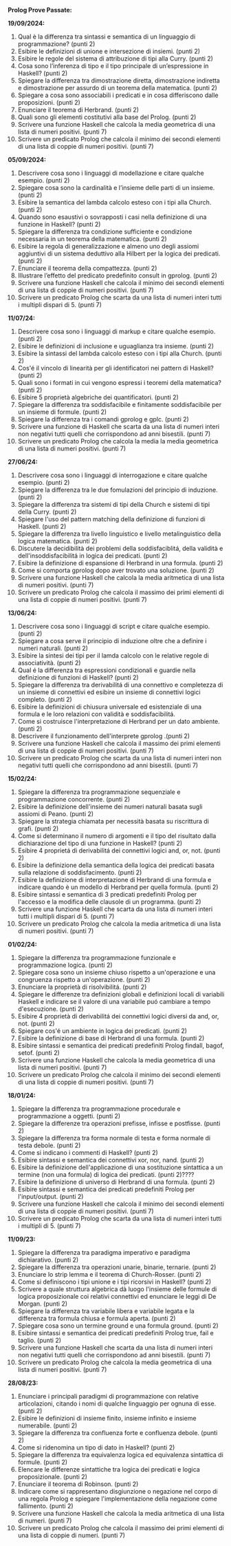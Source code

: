 **Prolog Prove Passate:**

**19/09/2024:**

1. Qual è la differenza tra sintassi e semantica di un linguaggio di programmazione? (punti 2\)  
2. Esibire le definizioni di unione e intersezione di insiemi. (punti 2\)  
3. Esibire le regole del sistema di attribuzione di tipi alla Curry. (punti 2\)  
4. Cosa sono l’inferenza di tipo e il tipo principale di un’espressione in Haskell? (punti 2\)  
5. Spiegare la differenza tra dimostrazione diretta, dimostrazione indiretta e dimostrazione per assurdo di un teorema della matematica. (punti 2\)  
6. Spiegare a cosa sono associabili i predicati e in cosa differiscono dalle proposizioni. (punti 2\)  
7. Enunciare il teorema di Herbrand. (punti 2\)  
8. Quali sono gli elementi costitutivi alla base del Prolog. (punti 2\)  
9. Scrivere una funzione Haskell che calcola la media geometrica di una lista di numeri positivi. (punti 7\)  
10. Scrivere un predicato Prolog che calcola il minimo dei secondi elementi di una lista di coppie di numeri positivi. (punti 7\)

**05/09/2024:**

1. Descrivere cosa sono i linguaggi di modellazione e citare qualche esempio. (punti 2\)  
2. Spiegare cosa sono la cardinalità e l’insieme delle parti di un insieme. (punti 2\)  
3. Esibire la semantica del lambda calcolo esteso con i tipi alla Church. (punti 2\)  
4. Quando sono esaustivi o sovrapposti i casi nella definizione di una funzione in Haskell? (punti 2\)  
5. Spiegare la differenza tra condizione sufficiente e condizione necessaria in un teorema della matematica. (punti 2\)  
6. Esibire la regola di generalizzazione e almeno uno degli assiomi aggiuntivi di un sistema deduttivo alla Hilbert per la logica dei predicati. (punti 2\)  
7. Enunciare il teorema della compattezza. (punti 2\)  
8. Illustrare l’effetto del predicato predefinito consult in gprolog. (punti 2\)  
9. Scrivere una funzione Haskell che calcola il minimo dei secondi elementi di una lista di coppie di numeri positivi. (punti 7\)  
10. Scrivere un predicato Prolog che scarta da una lista di numeri interi tutti i multipli dispari di 5\. (punti 7\)

**11/07/24:** 

1. Descrivere cosa sono i linguaggi di markup e citare qualche esempio. (punti 2\)  
2. Esibire le definizioni di inclusione e uguaglianza tra insieme. (punti 2\)  
3. Esibire la sintassi del lambda calcolo esteso con i tipi alla Church. (punti 2\)  
4. Cos'é il vincolo di linearità per gli identificatori nei pattern di Haskell? (punti 2\)  
5. Quali sono i formati in cui vengono espressi i teoremi della matematica? (punti 2\)  
6. Esibire 5 proprietà algebriche dei quantificatori. (punti 2\)  
7. Spiegare la differenza tra soddisfacibile e finitamente soddisfacibile per un insieme di formule. (punti 2\)  
8. Spiegare la differenza tra i comandi gprolog e gplc. (punti 2\)  
9. Scrivere una funzione di Haskell che scarta da una lista di numeri interi non negativi tutti quelli che corrispondono ad anni bisestili. (punti 7\)  
10. Scrivere un predicato Prolog che calcola la media la media geometrica di una lista di numeri positivi. (punti 7\)

**27/06/24:**

1. Descrivere cosa sono i linguaggi di interrogazione e citare qualche esempio. (punti 2\)  
2. Spiegare la differenza tra le due fomulazioni del principio di induzione. (punti 2\)  
3. Spiegare la differenza tra sistemi di tipi della Church e sistemi di tipi della Curry. (punti 2\)  
4. Spiegare l'uso del pattern matching della definizione di funzioni di Haskell. (punti 2\)  
5. Spiegare la differenza tra livello linguistico e livello metalinguistico della logica matematica. (punti 2\)  
6. Discutere la decidibilità dei problemi della soddisfaciblitá, della validità e dell'insoddisfacibilitá in logica dei predicati. (punti 2\)  
7. Esibire la definizione di espansione di Herbrand in una formula. (punti 2\)  
8. Come si comporta gprolog dopo aver trovato una soluzione. (punti 2\)  
9. Scrivere una funzione Haskell che calcola la media aritmetica di una lista di numeri positivi. (punti 7\)  
10. Scrivere un predicato Prolog che calcola il massimo dei primi elementi di una lista di coppie di numeri positivi. (punti 7\)

**13/06/24:**

1. Descrivere cosa sono i linguaggi di script e citare qualche esempio. (punti 2\)  
2. Spiegare a cosa serve il principio di induzione oltre che a definire i numeri naturali. (punti 2\)  
3. Esibire la sintesi dei tipi per il lamda calcolo con le relative regole di associatività. (punti 2\)  
4. Qual é la differenza tra espressioni condizionali e guardie nella definizione di funzioni di Haskell? (punti 2\)  
5. Spiegare la differenza tra derivabilitá di una connettivo e completezza di un insieme di connettivi ed esibire un insieme di connettivi logici completo. (punti 2\)  
6. Esibire la definizioni di chiusura universale ed esistenziale di una formula e le loro relazioni con validità e soddisfacibilitá.  
7. Come si costruisce l'interpretazione di Herbrand per un dato ambiente. (punti 2\)  
8. Descrivere il funzionamento dell'interprete gprolog .(punti 2\)  
9. Scrivere una funzione Haskell che calcola il massimo dei primi elementi di una lista di coppie di numeri positivi. (punti 7\)  
10. Scrivere un predicato Prolog che scarta da una lista di numeri interi non negativi tutti quelli che corrispondono ad anni bisestili. (punti 7\)

**15/02/24:**

1. Spiegare la differenza tra programmazione sequenziale e programmazione concorrente. (punti 2\)  
2. Esibire la definizione dell'insieme dei numeri naturali basata sugli assiomi di Peano. (punti 2\)  
3. Spiegare la strategia chiamata per necessità basata su riscrittura di grafi. (punti 2\)  
4. Come si determinano il numero di argomenti e il tipo del risultato dalla dichiarazione del tipo di una funzione in Haskell? (punti 2\)  
5. Esibire 4 proprietá di derivabilitá dei connettivi logici and, or, not. (punti 2\)  
6. Esibire la definizione della semantica della logica dei predicati basata sulla relazione di soddisfacimento. (punti 2\)  
7. Esibire la definizione di interpretazione di Herbrand di una formula e indicare quando è un modello di Herbrand per quella formula. (punti 2\)  
8. Esibire sintassi e semantica di 3 predicati predefiniti Prolog per l'accesso e la modifica delle clausole di un programma. (punti 2\)  
9. Scrivere una funzione Haskell che scarta da una lista di numeri interi tutti i multipli dispari di 5\. (punti 7\)  
10. Scrivere un predicato Prolog che calcola la media aritmetica di una lista di numeri positivi. (punti 7\)

**01/02/24:**

1. Spiegare la differenza tra programmazione funzionale e programmazione logica. (punti 2\)  
2. Spiegare cosa sono un insieme chiuso rispetto a un'operazione e una congruenza rispetto a un'operazione. (punti 2\)  
3. Enunciare la proprietà di risolvibilitá. (punti 2\)  
4. Spiegare le differenze tra definizioni globali e definizioni locali di variabili Haskell e indicare se il valore di una variabile puó cambiare a tempo d'esecuzione. (punti 2\)  
5. Esibire 4 proprietà di derivabilitá dei connettivi logici diversi da and, or, not. (punti 2\)  
6. Spiegare cos'é un ambiente in logica dei predicati. (punti 2\)  
7. Esibire la definizione di base di Herbrand di una formula. (punti 2\)  
8. Esibire sintassi e semantica dei predicati predefiniti Prolog findall, bagof, setof. (punti 2\)  
9. Scrivere una funzione Haskell che calcola la media geometrica di una lista di numeri positivi. (punti 7\)  
10. Scrivere un predicato Prolog che calcola il minimo dei secondi elementi di una lista di coppie di numeri positivi. (punti 7\)

**18/01/24:**

1. Spiegare la differenza tra programmazione procedurale e programmazione a oggetti. (punti 2\)  
2. Spiegare la differenze tra operazioni prefisse, infisse e postfisse. (punti 2\)  
3. Spiegare la differenza tra forma normale di testa e forma normale di testa debole. (punti 2\)  
4. Come si indicano i commenti di Haskell? (punti 2\)  
5. Esibire sintassi e semantica dei connettivi xor, nor, nand. (punti 2\)  
6. Esibire la definizione dell'applicazione di una sostituzione sintattica a un termine (non una formula) di logica dei predicati. (punti 2)????  
7. Esibire la definizione di universo di Herbrand di una formula. (punti 2\)  
8. Esibire sintassi e semantica dei predicati predefiniti Prolog per l'input/output. (punti 2\)  
9. Scrivere una funzione Haskell che calcola il minimo dei secondi elementi di una lista di coppie di numeri positivi. (punti 7\)  
10. Scrivere un predicato Prolog che scarta da una lista di numeri interi tutti i multipli di 5\. (punti 7\)

**11/09/23:**

1. Spiegare la differenza tra paradigma imperativo e paradigma dichiarativo. (punti 2\)  
2. Spiegare la differenza tra operazioni unarie, binarie, ternarie. (punti 2\)  
3. Enunciare lo strip lemma e il teorema di Church-Rosser. (punti 2\)  
4. Come si definiscono i tipi unione e i tipi ricorsivi in Haskell? (punti 2\)  
5. Scrivere a quale struttura algebrica dà luogo l'insieme delle formule di logica proposizionale coi relativi connettivi ed enunciare le leggi di De Morgan. (punti 2\)  
6. Spiegare la differenza tra variabile libera e variabile legata e la differenza tra formula chiusa e formula aperta. (punti 2\)  
7. Spiegare cosa sono un termine ground e una formula ground. (punti 2\)  
8. Esibire sintassi e semantica dei predicati predefiniti Prolog true, fail e taglio. (punti 2\)  
9. Scrivere una funzione Haskell che scarta da una lista di numeri interi non negativi tutti quelli che corrispondono ad anni bisestili. (punti 7\)  
10. Scrivere un predicato Prolog che calcola la media geometrica di una lista di numeri positivi. (punti 7\)

**28/08/23:**

1. Enunciare i principali paradigmi di programmazione con relative articolazioni, citando i nomi di qualche linguaggio per ognuna di esse. (punti 2\)  
2. Esibire le definizioni di insieme finito, insieme infinito e insieme numerabile. (punti 2\)  
3. Spiegare la differenza tra confluenza forte e confluenza debole. (punti 2\)  
4. Come si ridenomina un tipo di dato in Haskell? (punti 2\)  
5. Spiegare la differenza tra equivalenza logica ed equivalenza sintattica di formule. (punti 2\)  
6. Elencare le differenze sintattiche tra logica dei predicati e logica proposizionale. (punti 2\)  
7. Enunciare il teorema di Robinson. (punti 2\)  
8. Indicare come si rappresentano disgiunzione o negazione nel corpo di una regola Prolog e spiegare l'implementazione della negazione come fallimento. (punti 2\)  
9. Scrivere una funzione Haskell che calcola la media aritmetica di una lista di numeri. (punti 7\)  
10. Scrivere un predicato Prolog che calcola il massimo dei primi elementi di una lista di coppie di numeri. (punti 7\)


